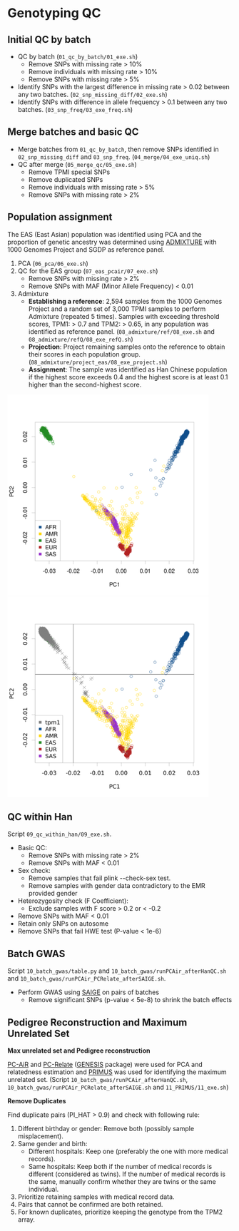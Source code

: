 # Genotyping QC 
    
## Initial QC by batch
* QC by batch (`01_qc_by_batch/01_exe.sh`)
  * Remove SNPs with missing rate > 10%
  * Remove individuals with missing rate > 10%
  * Remove SNPs with missing rate > 5%
* Identify SNPs with the largest difference in missing rate > 0.02 between any two batches. (`02_snp_missing_diff/02_exe.sh`)
* Identify SNPs with difference in allele frequency > 0.1 between any two batches. (`03_snp_freq/03_exe_freq.sh`)

## Merge batches and basic QC
* Merge batches from `01_qc_by_batch`, then remove SNPs identified in `02_snp_missing_diff` and `03_snp_freq`. (`04_merge/04_exe_uniq.sh`)
* QC after merge (`05_merge_qc/05_exe.sh`)
  * Remove TPMI special SNPs
  * Remove duplicated SNPs
  * Remove individuals with missing rate > 5%
  * Remove SNPs with missing rate > 2%

## Population assignment

The EAS (East Asian) population was identified using PCA and the proportion of genetic ancestry was determined using [ADMIXTURE](https://dalexander.github.io/admixture/) with 1000 Genomes Project and SGDP as reference panel.
1. PCA  (`06_pca/06_exe.sh`)
2. QC for the EAS group (`07_eas_pcair/07_exe.sh`)
      * Remove SNPs with missing rate > 2%
      * Remove SNPs with MAF (Minor Allele Frequency) < 0.01
3. Admixture
    * **Establishing a reference**: 2,594 samples from the 1000 Genomes Project and a random set of 3,000 TPMI samples to perform Admixture (repeated 5 times). Samples with exceeding threshold scores, TPM1: > 0.7 and TPM2: > 0.65, in any population was identified as reference panel.  (`08_admixture/ref/08_exe.sh` and `08_admixture/refQ/08_exe_refQ.sh`)
    * **Projection**: Project remaining samples onto the reference to obtain their scores in each population group. (`08_admixture/project_eas/08_exe_project.sh`)
    * **Assignment**: The sample was identified as Han Chinese population if the highest score exceeds 0.4 and the highest score is at least 0.1 higher than the second-highest score.

<img src="https://github.com/TPMI-Taiwan/tpmi-qc/blob/readme-edits/06_pca/pca.PC1PC2.1kg.png" alt="Image" width="450" height="450"><img src="https://github.com/TPMI-Taiwan/tpmi-qc/blob/readme-edits/06_pca/pca.PC1PC2.cut_eas.tpm1.png" alt="Image" width="450" height="450">

## QC within Han
Script `09_qc_within_han/09_exe.sh`.
  * Basic QC:
      * Remove SNPs with missing rate > 2%
      * Remove SNPs with MAF < 0.01
  * Sex check:
      * Remove samples that fail plink --check-sex test.
      * Remove samples with gender data contradictory to the EMR provided gender
  * Heterozygosity check (F Coefficient):
      * Exclude samples with F score > 0.2 or < -0.2
  * Remove SNPs with MAF < 0.01
  * Retain only SNPs on autosome
  * Remove SNPs that fail HWE test (P-value < 1e-6)
##  Batch GWAS
Script `10_batch_gwas/table.py` and `10_batch_gwas/runPCAir_afterHanQC.sh` and `10_batch_gwas/runPCAir_PCRelate_afterSAIGE.sh`.
* Perform GWAS using [SAIGE](https://saigegit.github.io/SAIGE-doc/) on pairs of batches
    * Remove significant SNPs (p-value < 5e-8) to shrink the batch effects
 
## Pedigree Reconstruction and Maximum Unrelated Set

**Max unrelated set and Pedigree reconstruction**   

[PC-AiR](https://rdrr.io/bioc/GENESIS/man/pcair.html) and [PC-Relate](https://rdrr.io/bioc/GENESIS/man/pcrelate.html) ([GENESIS](https://bioconductor.org/packages/release/bioc/html/GENESIS.html) package) 
were used for PCA and relatedness estimation and [PRIMUS](https://primus.gs.washington.edu/primusweb/) was used for identifying the maximum unrelated set. 
(Script `10_batch_gwas/runPCAir_afterHanQC.sh`, `10_batch_gwas/runPCAir_PCRelate_afterSAIGE.sh` and `11_PRIMUS/11_exe.sh`)

**Remove Duplicates**

Find duplicate pairs (PI_HAT > 0.9) and check with following rule:
1. Different birthday or gender: Remove both (possibly sample misplacement).
2. Same gender and birth:
   * Different hospitals: Keep one (preferably the one with more medical records).
   * Same hospitals: Keep both if the number of medical records is different (considered as twins). If the number of medical records is the same, manually confirm whether they are twins or the same individual.
3. Prioritize retaining samples with medical record data.
4. Pairs that cannot be confirmed are both retained.
5. For known duplicates, prioritize keeping the genotype from the TPM2 array.
